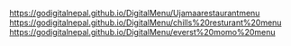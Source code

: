 

https://godigitalnepal.github.io/DigitalMenu/Ujamaarestaurantmenu
https://godigitalnepal.github.io/DigitalMenu/chills%20resturant%20menu
https://godigitalnepal.github.io/DigitalMenu/everst%20momo%20menu

